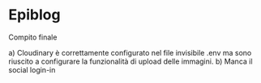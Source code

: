 # Epiblog
Compito finale

a) Cloudinary è correttamente configurato nel file invisibile .env ma sono riuscito a configurare la funzionalità di upload delle immagini.
b) Manca il social login-in
